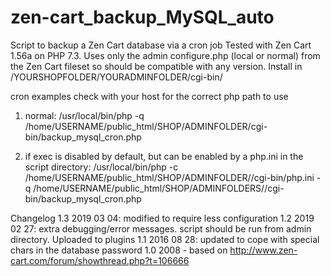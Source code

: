 # zen-cart_backup_MySQL_auto
Script to backup a Zen Cart database via a cron job
Tested with Zen Cart 1.56a on PHP 7.3.
Uses only the admin configure.php (local or normal) from the Zen Cart fileset so should be compatible with any version.
Install in /YOURSHOPFOLDER/YOURADMINFOLDER/cgi-bin/

cron examples
check with your host for the correct php path to use
1) normal:
/usr/local/bin/php -q /home/USERNAME/public_html/SHOP/ADMINFOLDER/cgi-bin/backup_mysql_cron.php

2) if exec is disabled by default, but can be enabled by a php.ini in the script directory:
/usr/local/bin/php -c /home/USERNAME/public_html/SHOP/ADMINFOLDER//cgi-bin/php.ini -q /home/USERNAME/public_html/SHOP/ADMINFOLDERS//cgi-bin/backup_mysql_cron.php

Changelog
1.3 2019 03 04: modified to require less configuration
1.2 2019 02 27: extra debugging/error messages. script should be run from admin directory. Uploaded to plugins
1.1 2016 08 28: updated to cope with special chars in the database password 
1.0 2008 - based on  http://www.zen-cart.com/forum/showthread.php?t=106666

